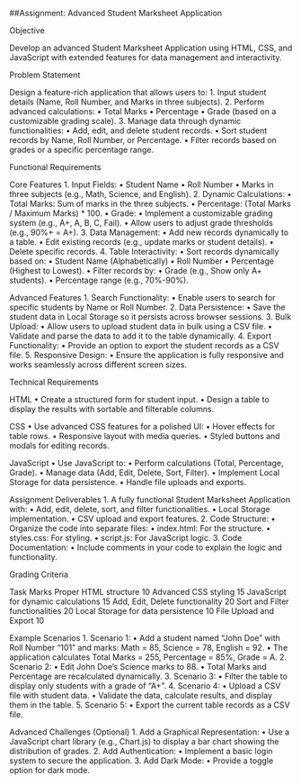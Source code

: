 ##Assignment: Advanced Student Marksheet Application

Objective

Develop an advanced Student Marksheet Application using HTML, CSS, and JavaScript with extended features for data management and interactivity.

Problem Statement

Design a feature-rich application that allows users to:
	1.	Input student details (Name, Roll Number, and Marks in three subjects).
	2.	Perform advanced calculations:
	•	Total Marks
	•	Percentage
	•	Grade (based on a customizable grading scale).
	3.	Manage data through dynamic functionalities:
	•	Add, edit, and delete student records.
	•	Sort student records by Name, Roll Number, or Percentage.
	•	Filter records based on grades or a specific percentage range.

Functional Requirements

Core Features
	1.	Input Fields:
	•	Student Name
	•	Roll Number
	•	Marks in three subjects (e.g., Math, Science, and English).
	2.	Dynamic Calculations:
	•	Total Marks: Sum of marks in the three subjects.
	•	Percentage: (Total Marks / Maximum Marks) * 100.
	•	Grade:
	•	Implement a customizable grading system (e.g., A+, A, B, C, Fail).
	•	Allow users to adjust grade thresholds (e.g., 90%+ = A+).
	3.	Data Management:
	•	Add new records dynamically to a table.
	•	Edit existing records (e.g., update marks or student details).
	•	Delete specific records.
	4.	Table Interactivity:
	•	Sort records dynamically based on:
	•	Student Name (Alphabetically)
	•	Roll Number
	•	Percentage (Highest to Lowest).
	•	Filter records by:
	•	Grade (e.g., Show only A+ students).
	•	Percentage range (e.g., 70%-90%).

Advanced Features
	1.	Search Functionality:
	•	Enable users to search for specific students by Name or Roll Number.
	2.	Data Persistence:
	•	Save the student data in Local Storage so it persists across browser sessions.
	3.	Bulk Upload:
	•	Allow users to upload student data in bulk using a CSV file.
	•	Validate and parse the data to add it to the table dynamically.
	4.	Export Functionality:
	•	Provide an option to export the student records as a CSV file.
	5.	Responsive Design:
	•	Ensure the application is fully responsive and works seamlessly across different screen sizes.

Technical Requirements

HTML
	•	Create a structured form for student input.
	•	Design a table to display the results with sortable and filterable columns.

CSS
	•	Use advanced CSS features for a polished UI:
	•	Hover effects for table rows.
	•	Responsive layout with media queries.
	•	Styled buttons and modals for editing records.

JavaScript
	•	Use JavaScript to:
	•	Perform calculations (Total, Percentage, Grade).
	•	Manage data (Add, Edit, Delete, Sort, Filter).
	•	Implement Local Storage for data persistence.
	•	Handle file uploads and exports.

Assignment Deliverables
	1.	A fully functional Student Marksheet Application with:
	•	Add, edit, delete, sort, and filter functionalities.
	•	Local Storage implementation.
	•	CSV upload and export features.
	2.	Code Structure:
	•	Organize the code into separate files:
	•	index.html: For the structure.
	•	styles.css: For styling.
	•	script.js: For JavaScript logic.
	3.	Code Documentation:
	•	Include comments in your code to explain the logic and functionality.

Grading Criteria

Task	Marks
Proper HTML structure	10
Advanced CSS styling	15
JavaScript for dynamic calculations	15
Add, Edit, Delete functionality	20
Sort and Filter functionalities	20
Local Storage for data persistence	10
File Upload and Export	10

Example Scenarios
	1.	Scenario 1:
	•	Add a student named “John Doe” with Roll Number “101” and marks: Math = 85, Science = 78, English = 92.
	•	The application calculates Total Marks = 255, Percentage = 85%, Grade = A.
	2.	Scenario 2:
	•	Edit John Doe’s Science marks to 88.
	•	Total Marks and Percentage are recalculated dynamically.
	3.	Scenario 3:
	•	Filter the table to display only students with a grade of “A+”.
	4.	Scenario 4:
	•	Upload a CSV file with student data.
	•	Validate the data, calculate results, and display them in the table.
	5.	Scenario 5:
	•	Export the current table records as a CSV file.

Advanced Challenges (Optional)
	1.	Add a Graphical Representation:
	•	Use a JavaScript chart library (e.g., Chart.js) to display a bar chart showing the distribution of grades.
	2.	Add Authentication:
	•	Implement a basic login system to secure the application.
	3.	Add Dark Mode:
	•	Provide a toggle option for dark mode.